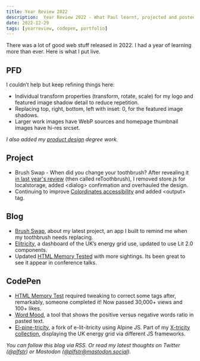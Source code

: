 ```yaml
---
title: Year Review 2022
description:  Year Review 2022 - What Paul learnt, projected and posted in the year MMXXII
date: 2022-12-29
tags: [yearreview, codepen, portfolio]
---
```


There was a lot of good web stuff released in 2022. I had a year of learning more than ever. Here is what I put live.

## PFD

I couldn’t help but keep refining things here:

- Individual transform properties (transform, rotate, scale) for my logo and featured image shadow detail to reduce repetition.
- Replacing top, right, bottom, left with inset: 0, for the featured image shadows.
- Larger work images have WebP sources and homepage thumbnail images have hi-res srcset.

_I also added my [product design](/productdesign/) degree work._

## Project 

- Brush Swap - When did you change your toothbrush? After revealing it [in last year's review](/blog/year-review-2021/#projects) (then called reToothbrush), I removed store.js for localstorage, added \<dialog> confirmation and overhauled the design. 
- Continuing to improve [Colordinates accessibility](/blog/colordinates-a11y/) and added \<output> tag.

## Blog

- [Brush Swap](/blog/brush-swap/), about my latest project, an app I built to remind me when my toothbrush needs replacing.
- [Elitricity](/blog/elitricity/), a dashboard of the UK’s energy grid use, updated to use Lit 2.0 components.
- Updated [HTML Memory Tested](/blog/html-memory-tested/) with more sightings. Its been great to see it appear in conference talks.

## CodePen

- [HTML Memory Test](/blog/html-elements-test/) required tweaking to correct some tags after, remarkably, someone completed it! Now passed 30,000+ views and 100+ likes.
- [Word Mood](https://codepen.io/plfstr/full/gOzVLJV), a tool that shows the positive versus negative words ratio in pasted text.
- [El-pine-tricity](https://codepen.io/plfstr/full/YzvqGNY), a fork of e-lit-itricity using Alpine JS. Part of my [X-tricity collection](https://codepen.io/collection/nxmmwb), displaying the UK energy grid via different JS frameworks.

_You can follow this blog via RSS. Or read my latest thoughts on Twitter ([@plfstr](https://twitter.com/plfstr)) or Mastodon ([@plfstr@mastodon.social](https://mastodon.social/@plfstr))._
